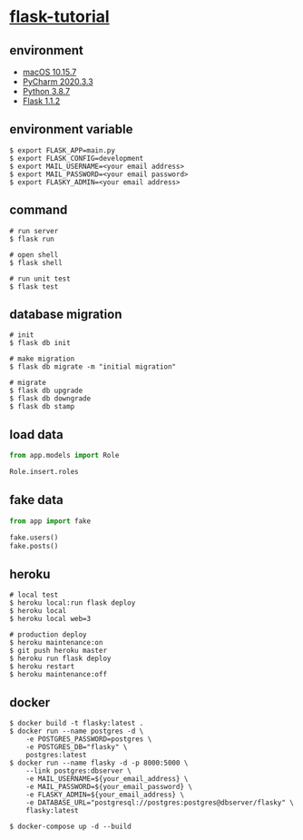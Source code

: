 # [flask-tutorial](https://github.com/miguelgrinberg/flasky)

## environment

- [macOS 10.15.7](https://www.apple.com/tw/macos/catalina/)
- [PyCharm 2020.3.3](https://www.jetbrains.com/pycharm/)
- [Python 3.8.7](https://www.python.org/)
- [Flask 1.1.2](https://flask.palletsprojects.com/en/1.1.x/)

## environment variable

```shell
$ export FLASK_APP=main.py
$ export FLASK_CONFIG=development
$ export MAIL_USERNAME=<your email address>
$ export MAIL_PASSWORD=<your email password>
$ export FLASKY_ADMIN=<your email address>
```

## command

```shell
# run server
$ flask run

# open shell
$ flask shell

# run unit test
$ flask test
```

## database migration

```shell
# init
$ flask db init

# make migration
$ flask db migrate -m "initial migration"

# migrate
$ flask db upgrade
$ flask db downgrade
$ flask db stamp
```

## load data

```python
from app.models import Role

Role.insert.roles
```

## fake data

```python
from app import fake

fake.users()
fake.posts()
```

## heroku

```shell
# local test
$ heroku local:run flask deploy
$ heroku local
$ heroku local web=3

# production deploy
$ heroku maintenance:on
$ git push heroku master
$ heroku run flask deploy
$ heroku restart
$ heroku maintenance:off
```

## docker

```shell
$ docker build -t flasky:latest .
$ docker run --name postgres -d \
    -e POSTGRES_PASSWORD=postgres \
    -e POSTGRES_DB="flasky" \
    postgres:latest
$ docker run --name flasky -d -p 8000:5000 \
    --link postgres:dbserver \
    -e MAIL_USERNAME=${your_email_address} \
    -e MAIL_PASSWORD=${your_email_password} \
    -e FLASKY_ADMIN=${your_email_address} \
    -e DATABASE_URL="postgresql://postgres:postgres@dbserver/flasky" \
    flasky:latest

$ docker-compose up -d --build
```
